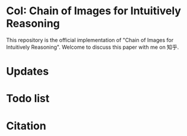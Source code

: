 # CoI: Chain of Images for Intuitively Reasoning
This repository is the official implementation of "Chain of Images for Intuitively Reasoning". Welcome to discuss this paper with me on 知乎.

# Updates

# Todo list

# Citation


